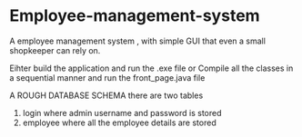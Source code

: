 # Employee-management-system
A  employee management system , with simple GUI that even a small shopkeeper can rely on.

Eihter build the application and run the .exe file
or
Compile all the classes in a sequential manner and run the front_page.java file

A ROUGH DATABASE SCHEMA
  there are two tables 
  1) login
    where admin username and password is stored
  2) employee
    where all the employee details are stored
